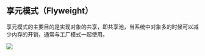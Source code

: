 ## 享元模式（Flyweight）

享元模式的主要目的是实现对象的共享，即共享池，当系统中对象多的时候可以减少内存的开销，通常与工厂模式一起使用。


![](https://justdojava.gitbooks.io/it-interview/img/pattern/flyweight.PNG)

